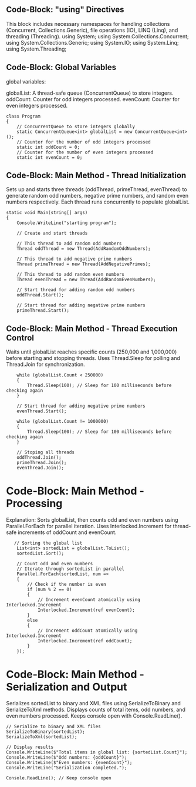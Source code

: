 ## Code-Block: "using" Directives
This block includes necessary namespaces for handling collections (Concurrent, Collections.Generic), file operations (IO), LINQ (Linq), and threading (Threading).
    using System;
    using System.Collections.Concurrent;
    using System.Collections.Generic;
    using System.IO;
    using System.Linq;
    using System.Threading;

## Code-Block: Global Variables

global variables:

globalList: A thread-safe queue (ConcurrentQueue<int>) to store integers.
oddCount: Counter for odd integers processed.
evenCount: Counter for even integers processed.

    class Program
    {
        // ConcurrentQueue to store integers globally
        static ConcurrentQueue<int> globalList = new ConcurrentQueue<int>();
        // Counter for the number of odd integers processed
        static int oddCount = 0;
        // Counter for the number of even integers processed
        static int evenCount = 0;


## Code-Block: Main Method - Thread Initialization
Sets up and starts three threads (oddThread, primeThread, evenThread) to generate random odd numbers, negative prime numbers, and random even numbers respectively. Each thread runs concurrently to populate globalList.

    static void Main(string[] args)
    {
        Console.WriteLine("starting program");
    
        // Create and start threads
    
        // This thread to add random odd numbers
        Thread oddThread = new Thread(AddRandomOddNumbers);
    
        // This thread to add negative prime numbers
        Thread primeThread = new Thread(AddNegativePrimes);
    
        // This thread to add random even numbers
        Thread evenThread = new Thread(AddRandomEvenNumbers);
    
        // Start thread for adding random odd numbers
        oddThread.Start();
    
        // Start thread for adding negative prime numbers
        primeThread.Start();

## Code-Block: Main Method - Thread Execution Control
Waits until globalList reaches specific counts (250,000 and 1,000,000) before starting and stopping threads. Uses Thread.Sleep for polling and Thread.Join for synchronization.

        while (globalList.Count < 250000)
        {
            Thread.Sleep(100); // Sleep for 100 milliseconds before checking again
        }
        
        // Start thread for adding negative prime numbers
        evenThread.Start();
        
        while (globalList.Count != 1000000)
        {
            Thread.Sleep(100); // Sleep for 100 milliseconds before checking again
        }
        
        // Stoping all threads
        oddThread.Join();
        primeThread.Join();
        evenThread.Join();

# Code-Block: Main Method - Processing
Explanation: Sorts globalList, then counts odd and even numbers using Parallel.ForEach for parallel iteration. Uses Interlocked.Increment for thread-safe increments of oddCount and evenCount.


       // Sorting the global list
        List<int> sortedList = globalList.ToList();
        sortedList.Sort();
    
        // Count odd and even numbers
        // Iterate through sortedList in parallel
        Parallel.ForEach(sortedList, num =>
        {
            // Check if the number is even
            if (num % 2 == 0)
            {
                // Increment evenCount atomically using Interlocked.Increment
                Interlocked.Increment(ref evenCount);
            }
            else
            {
                // Increment oddCount atomically using Interlocked.Increment
                Interlocked.Increment(ref oddCount);
            }
        });

# Code-Block: Main Method - Serialization and Output
Serializes sortedList to binary and XML files using SerializeToBinary and SerializeToXml methods. Displays counts of total items, odd numbers, and even numbers processed. Keeps console open with Console.ReadLine().

    // Serialize to binary and XML files
    SerializeToBinary(sortedList);
    SerializeToXml(sortedList);

    // Display results
    Console.WriteLine($"Total items in global list: {sortedList.Count}");
    Console.WriteLine($"Odd numbers: {oddCount}");
    Console.WriteLine($"Even numbers: {evenCount}");
    Console.WriteLine("Serialization completed.");

    Console.ReadLine(); // Keep console open


